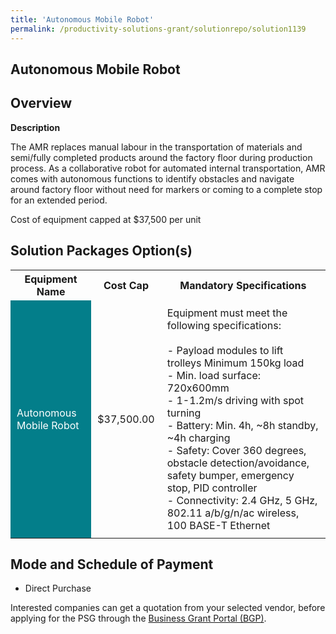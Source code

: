 ```yaml
---
title: 'Autonomous Mobile Robot'
permalink: /productivity-solutions-grant/solutionrepo/solution1139
---
```


## Autonomous Mobile Robot

## Overview

**Description**

The AMR replaces manual labour in the transportation of materials and semi/fully completed products around the factory floor during production process. As a collaborative robot for automated internal transportation, AMR comes with autonomous functions to identify obstacles and navigate around factory floor without need for markers or coming to a complete stop for an extended period. 

Cost of equipment capped at $37,500 per unit 


## Solution Packages Option(s)

<table>
<tr>
<th><b>Equipment Name</b></th>
<th><b>Cost Cap</b></th>
<th><b>Mandatory Specifications</b></th>
</tr>
<tr>
<td style='padding: 10px; background-color: #037E8A; color: #FFFFFF;'>Autonomous Mobile Robot</td>
<td style='padding: 10px;'>$37,500.00</td>
<td style='padding: 10px;'>Equipment must meet the following specifications: <br><br>- Payload modules to lift trolleys Minimum  150kg load<br>- Min. load surface: 720x600mm<br>- 1-1.2m/s driving with spot turning<br>- Battery: Min. 4h, ~8h standby, ~4h charging<br>- Safety: Cover 360 degrees, obstacle detection/avoidance, safety bumper, emergency stop, PID controller<br>- Connectivity: 2.4 GHz, 5 GHz, 802.11 a/b/g/n/ac wireless, 100 BASE-T Ethernet<br></td>
</tr>
</table>

## Mode and Schedule of Payment

 - Direct Purchase

Interested companies can get a quotation from your selected vendor, before applying for the PSG through the <a href='https://www.businessgrants.gov.sg/' target='_blank' rel='noopener'>Business Grant Portal (BGP)</a>.

<script src="/jquery/resize-tables.js"></script>
